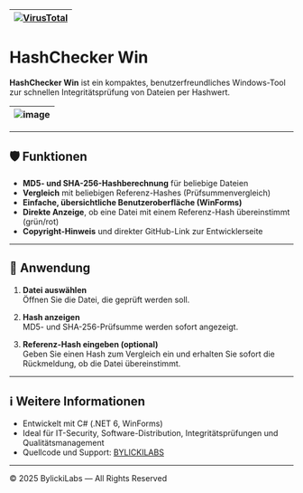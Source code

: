 |[![VirusTotal](https://img.shields.io/badge/VirusTotal-Scan-blue?logo=virustotal&logoColor=white)](https://www.virustotal.com/gui/url/b8cfc134d1a4794d62dd8fb84df888f229e5c9b3780a93da545bf62542dc4714?nocache=1)|
|---|

# HashChecker Win

**HashChecker Win** ist ein kompaktes, benutzerfreundliches Windows-Tool zur schnellen Integritätsprüfung von Dateien per Hashwert.

|![image](https://github.com/user-attachments/assets/57dc96e2-ab4e-436f-99e6-bd7824b8f87e)|
|---|


---

## 🛡️ Funktionen

- **MD5- und SHA-256-Hashberechnung** für beliebige Dateien
- **Vergleich** mit beliebigen Referenz-Hashes (Prüfsummenvergleich)
- **Einfache, übersichtliche Benutzeroberfläche (WinForms)**
- **Direkte Anzeige**, ob eine Datei mit einem Referenz-Hash übereinstimmt (grün/rot)
- **Copyright-Hinweis** und direkter GitHub-Link zur Entwicklerseite

---

## 🚀 Anwendung

1. **Datei auswählen**  
   Öffnen Sie die Datei, die geprüft werden soll.

2. **Hash anzeigen**  
   MD5- und SHA-256-Prüfsumme werden sofort angezeigt.

3. **Referenz-Hash eingeben (optional)**  
   Geben Sie einen Hash zum Vergleich ein und erhalten Sie sofort die Rückmeldung, ob die Datei übereinstimmt.

---

## ℹ️ Weitere Informationen

- Entwickelt mit C# (.NET 6, WinForms)
- Ideal für IT-Security, Software-Distribution, Integritätsprüfungen und Qualitätsmanagement
- Quellcode und Support: [BYLICKILABS](https://github.com/bylickilabs)

---

© 2025 BylickiLabs — All Rights Reserved
